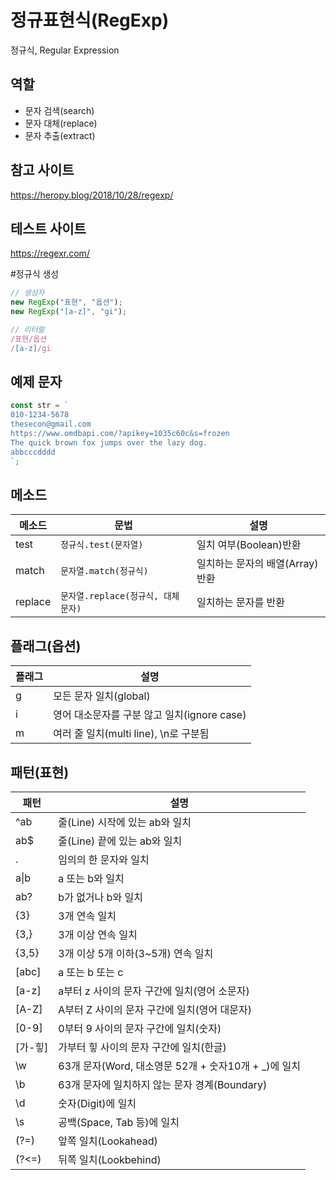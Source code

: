 # 정규표현식(RegExp)

정규식, Regular Expression

## 역할

- 문자 검색(search)
- 문자 대체(replace)
- 문자 추출(extract)

## 참고 사이트

https://heropy.blog/2018/10/28/regexp/

## 테스트 사이트

https://regexr.com/

#정규식 생성

```js
// 생성자
new RegExp("표현", "옵션");
new RegExp("[a-z]", "gi");

// 리터럴
/표현/옵션
/[a-z]/gi
```

## 예제 문자

```js
const str = `
010-1234-5678
thesecon@gmail.com
https://www.omdbapi.com/?apikey=1035c60c&s=frozen
The quick brown fox jumps over the lazy dog.
abbcccdddd
`;
```

## 메소드

| 메소드  | 문법                               | 설명                            |
| ------- | ---------------------------------- | ------------------------------- |
| test    | `정규식.test(문자열)`              | 일치 여부(Boolean)반환          |
| match   | `문자열.match(정규식)`             | 일치하는 문자의 배열(Array)반환 |
| replace | `문자열.replace(정규식, 대체문자)` | 일치하는 문자를 반환            |

## 플래그(옵션)

| 플래그 | 설명                                        |
| ------ | ------------------------------------------- |
| g      | 모든 문자 일치(global)                      |
| i      | 영어 대소문자를 구분 않고 일치(ignore case) |
| m      | 여러 줄 일치(multi line), \n로 구분됨       |

## 패턴(표현)

| 패턴       | 설명                                                  |
| ---------- | ----------------------------------------------------- |
| ^ab        | 줄(Line) 시작에 있는 ab와 일치                        |
| ab$        | 줄(Line) 끝에 있는 ab와 일치                          |
| .          | 임의의 한 문자와 일치                                 |
| a&verbar;b | a 또는 b와 일치                                       |
| ab?        | b가 없거나 b와 일치                                   |
| {3}        | 3개 연속 일치                                         |
| {3,}       | 3개 이상 연속 일치                                    |
| {3,5}      | 3개 이상 5개 이하(3~5개) 연속 일치                    |
| [abc]      | a 또는 b 또는 c                                       |
| [a-z]      | a부터 z 사이의 문자 구간에 일치(영어 소문자)          |
| [A-Z]      | A부터 Z 사이의 문자 구간에 일치(영어 대문자)          |
| [0-9]      | 0부터 9 사이의 문자 구간에 일치(숫자)                 |
| [가-힣]    | 가부터 힣 사이의 문자 구간에 일치(한글)               |
| \w         | 63개 문자(Word, 대소영문 52개 + 숫자10개 + \_)에 일치 |
| \b         | 63개 문자에 일치하지 않는 문자 경계(Boundary)         |
| \d         | 숫자(Digit)에 일치                                    |
| \s         | 공백(Space, Tab 등)에 일치                            |
| (?=)       | 앞쪽 일치(Lookahead)                                  |
| (?<=)      | 뒤쪽 일치(Lookbehind)                                 |
